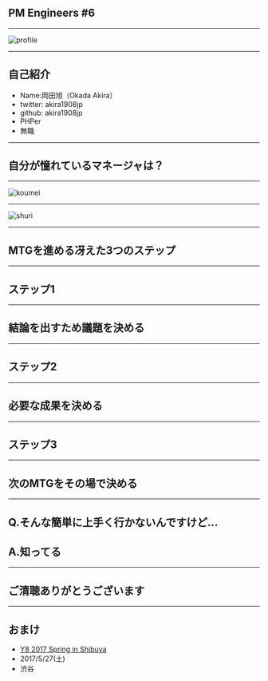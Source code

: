 ## PM Engineers #6

---


![profile](https://viifmw-dm2305.files.1drv.com/y3mQdFgWE4lxyjZc4UVzBpKQjS5y-jrEVs7Yy2YrNb7Yw7LVE7EZUc-1ebuJCvCJ__v_o_ct7y7IhTMahBv1dkRZ66S_P8NiUk_wcI2-dyy0HmC0OSPJekYZTAAjEjIdTVNCFdNpHDOHbA-_rnRtaLA36jC766N_IGSov28vNlMJ4k?width=1920&height=1080&cropmode=none)

---

## 自己紹介

* Name:岡田旭（Okada Akira）
* twitter: akira1908jp
* github: akira1908jp
* PHPer
* 無職

---

## 自分が憧れているマネージャは？

---

![koumei](https://ywnx4q-dm2305.files.1drv.com/y3mEfQo5IrNh0ERYyoM-eRo3hwziRU7H_B0gRw2DaIrH1cGw33jIItvN5sJIDlTv-_y4pYuuRKOq5UEmW5D8TIuO_H-GbJ66Yk5ZKVn4HkRyWR97CFHSQ5L0MWvNr55GYEogq1gpY42osskj7F36k0k8jaDNSqnLWFOJLm1k7l5Jd8?width=300&height=300&cropmode=none)

---

![shuri](https://ygnx4q-dm2305.files.1drv.com/y3m-ZINceFOzufhdcI7ljCYMzVPEsSciRk0C1UQfwPiazynLTAthzRyJ_fnS4V2iOmb09xhgRJPPfu6WpYYtsREs7Y7Z95xGBS7NEqbCtiHXPmAzdkmM8L9C9QXixDONdeJvngJzGEihdapXgHocwVjVh79z2DkI2jfY4JZWclaux0?width=945&height=633&cropmode=none)


---

## MTGを進める冴えた3つのステップ

---

## ステップ1
---
## 結論を出すため議題を決める

---

## ステップ2
---
## 必要な成果を決める

---

## ステップ3
---
## 次のMTGをその場で決める

---

## Q.そんな簡単に上手く行かないんですけど...
## A.知ってる

---

## ご清聴ありがとうございます

---

## おまけ
 - [Y8 2017 Spring in Shibuya](http://y8-2017-spring.hachiojipm.org/)
 - 2017/5/27(土)
 - 渋谷